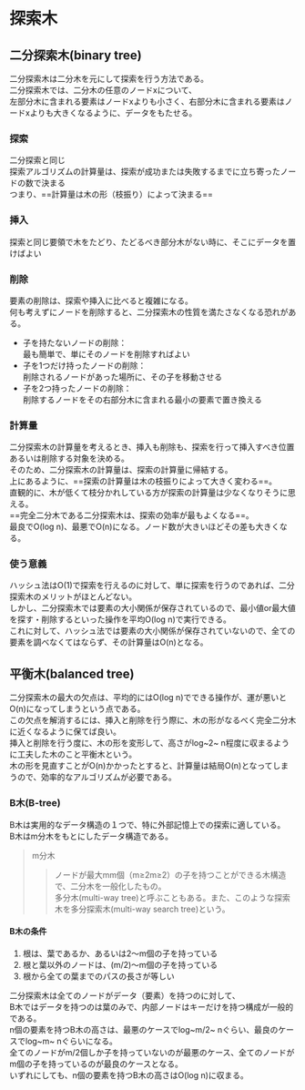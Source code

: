 # 探索木

## 二分探索木(binary tree)

二分探索木は二分木を元にして探索を行う方法である。  
二分探索木では、二分木の任意のノードxについて、  
左部分木に含まれる要素はノードxよりも小さく、右部分木に含まれる要素はノードxよりも大きくなるように、データをもたせる。

### 探索

二分探索と同じ  
探索アルゴリズムの計算量は、探索が成功または失敗するまでに立ち寄ったノードの数で決まる  
つまり、==計算量は木の形（枝振り）によって決まる==

### 挿入

探索と同じ要領で木をたどり、たどるべき部分木がない時に、そこにデータを置けばよい

### 削除

要素の削除は、探索や挿入に比べると複雑になる。  
何も考えずにノードを削除すると、二分探索木の性質を満たさなくなる恐れがある。

- 子を持たないノードの削除：  
    最も簡単で、単にそのノードを削除すればよい
- 子を1つだけ持ったノードの削除：  
    削除されるノードがあった場所に、その子を移動させる
- 子を2つ持ったノードの削除：  
    削除するノードをその右部分木に含まれる最小の要素で置き換える

### 計算量

二分探索木の計算量を考えるとき、挿入も削除も、探索を行って挿入すべき位置あるいは削除する対象を決める。  
そのため、二分探索木の計算量は、探索の計算量に帰結する。  
上にあるように、==探索の計算量は木の枝振りによって大きく変わる==。  
直観的に、木が低くて枝分かれしている方が探索の計算量は少なくなりそうに思える。  
==完全二分木である二分探索木は、探索の効率が最もよくなる==。  
最良でO(log n)、最悪でO(n)になる。ノード数が大きいほどその差も大きくなる。

### 使う意義

ハッシュ法はO(1)で探索を行えるのに対して、単に探索を行うのであれば、二分探索木のメリットがほとんどない。  
しかし、二分探索木では要素の大小関係が保存されているので、最小値or最大値を探す・削除するといった操作を平均O(log n)で実行できる。  
これに対して、ハッシュ法では要素の大小関係が保存されていないので、全ての要素を調べなくてはならず、その計算量はO(n)となる。

## 平衡木(balanced tree)

二分探索木の最大の欠点は、平均的にはO(log n)でできる操作が、運が悪いとO(n)になってしまうという点である。  
この欠点を解消するには、挿入と削除を行う際に、木の形がなるべく完全二分木に近くなるように保てば良い。  
挿入と削除を行う度に、木の形を変形して、高さがlog~2~ n程度に収まるように工夫した木のこと平衡木という。  
木の形を見直すことがO(n)かかったとすると、計算量は結局O(n)となってしまうので、効率的なアルゴリズムが必要である。

### B木(B-tree)

B木は実用的なデータ構造の１つで、特に外部記憶上での探索に適している。  
B木はm分木をもとにしたデータ構造である。

> m分木
>> ノードが最大mm個（m≥2m≥2）の子を持つことができる木構造で、二分木を一般化したもの。  
>> 多分木(multi-way tree)と呼ぶこともある。また、このような探索木を多分探索木(multi-way search tree)という。

#### B木の条件

1. 根は、葉であるか、あるいは2～m個の子を持っている
2. 根と葉以外のノードは、(m/2)〜m個の子を持っている
3. 根から全ての葉までのパスの長さが等しい

二分探索木は全てのノードがデータ（要素）を持つのに対して、  
B木ではデータを持つのは葉のみで、内部ノードはキーだけを持つ構成が一般的である。  
n個の要素を持つB木の高さは、最悪のケースでlog~m/2~ nぐらい、最良のケースでlog~m~ nぐらいになる。  
全てのノードがm/2個しか子を持っていないのが最悪のケース、全てのノードがm個の子を持っているのが最良のケースとなる。  
いずれにしても、n個の要素を持つB木の高さはO(log n)に収まる。
